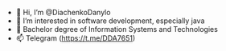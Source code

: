 - 👋 Hi, I’m @DiachenkoDanylo
- 👀 I’m interested in software development, especially java
- 🌱 Bachelor degree of Information Systems and Technologies
- 📫 Telegram (https://t.me/DDA7651)

